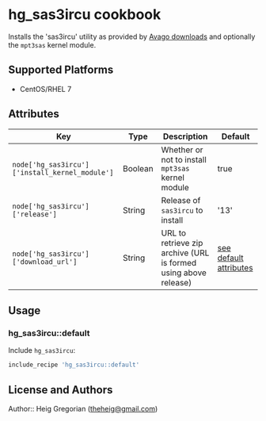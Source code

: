 # hg_sas3ircu cookbook

Installs the 'sas3ircu' utility as provided by [Avago downloads] and optionally the `mpt3sas` kernel module.

## Supported Platforms

* CentOS/RHEL 7

## Attributes

| Key | Type | Description | Default |
| --- | ---- | ----------- | ------- |
|`node['hg_sas3ircu']['install_kernel_module']`|Boolean|Whether or not to install `mpt3sas` kernel module|true|
|`node['hg_sas3ircu']['release']`|String|Release of `sas3ircu` to install|'13'|
|`node['hg_sas3ircu']['download_url']`|String|URL to retrieve zip archive (URL is formed using above release)|[see default attributes](attributes/default.rb)|

## Usage

### hg_sas3ircu::default

Include `hg_sas3ircu`:

```ruby
include_recipe 'hg_sas3ircu::default'
```

## License and Authors

Author:: Heig Gregorian (theheig@gmail.com)

[Avago downloads]: http://www.avagotech.com/support/download-search/?productFamilyName=&area2=All;SAS+9200-8e+Host+Bus+Adapter;SAS+9201-16e+Host+Bus+Adapter;SAS+9201-16i+Host+Bus+Adapter;SAS+9202-16e+Host+Bus+Adapter;SAS+9206-16e+Host+Bus+Adapter;SAS+9207-4i4e+Host+Bus+Adapter;SAS+9207-8e+Host+Bus+Adapter;SAS+9207-8i+Host+Bus+Adapter;SAS+9210-8i+Host+Bus+Adapter;SAS+9211-4i+Host+Bus+Adapter;SAS+9211-8i+Host+Bus+Adapter;SAS+9212-4i4e+Host+Bus+Adapter;SAS+9217-4i4e+Host+Bus+Adapter;SAS+9217-8i+Host+Bus+Adapter;SAS+9300-16e+Host+Bus+Adapter;SAS+9300-16i+Host+Bus+Adapter;SAS+9300-4i+Host+Bus+Adapter;SAS+9300-4i4e+Host+Bus+Adapter;SAS+9300-8e+Host+Bus+Adapter;SAS+9300-8i+Host+Bus+Adapter;SAS+9302-16e+Host+Bus+Adapter;SAS+9305-16e+Host+Bus+Adapter;SAS+9305-16i+Host+Bus+Adapter;SAS+9305-24i+Host+Bus+Adapter;SAS+9311-4i4e+Host+Bus+Adapter;SAS+9311-8i+Host+Bus+Adapter;&area3=Management+Software+and+Tools&area4=&dnd-keyword=sas3ircu
